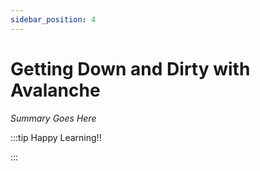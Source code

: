 ```yaml
---
sidebar_position: 4
---
```


# Getting Down and Dirty with Avalanche

_Summary Goes Here_

:::tip Happy Learning!!

<QuestButton text="Go To Quest" />

:::


